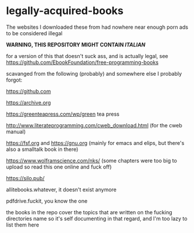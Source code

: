 # legally-acquired-books
The websites I downloaded these from had nowhere near enough porn ads to be considered illegal

__WARNING, THIS REPOSITORY MIGHT CONTAIN *ITALIAN*__


for a version of this that doesn't suck ass, and is actually legal, see https://github.com/EbookFoundation/free-programming-books

scavanged from the following (probably) and somewhere else I probably forgot:

https://github.com

https://archive.org

https://greenteapress.com/wp/green tea press

http://www.literateprogramming.com/cweb_download.html (for the cweb manual)

https://fsf.org and https://gnu.org (mainly for emacs and elips, but there's also a smalltalk book in there)

https://www.wolframscience.com/nks/ (some chapters were too big to upload so read this one online and fuck off)

https://silo.pub/

allitebooks.whatever, it doesn't exist anymore

pdfdrive.fuckit, you know the one

the books in the repo cover the topics that are written on the fucking directories name so it's self documenting in that regard, and I'm too lazy to list them here
